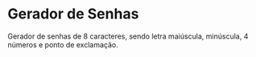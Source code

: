 # Gerador de Senhas
Gerador de senhas de 8 caracteres, sendo letra maiúscula, minúscula, 4 números e ponto de exclamação.
